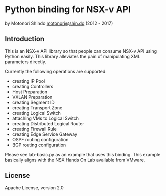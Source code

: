 Python binding for NSX-v API
============================

by Motonori Shindo <motonori@shin.do> (2012 - 2017)

Introduction
------------

This is an NSX-v API library so that people can consume NSX-v API using Python 
easily. This library alleviates the pain of manipulating XML parameters
directly.

Currently the following operations are supported:

 * creating IP Pool
 * creating Controllers
 * Host Preparation
 * VXLAN Preparation
 * creating Segment ID
 * creating Transport Zone
 * creating Logical Switch
 * attaching VMs to Logical Switch
 * creating Distributed Logical Router
 * creating Firewall Rule
 * creating Edge Service Gateway
 * OSPF routing configuration
 * BGP routing configuration
 
Please see lab-basic.py as an example that uses this binding. This example
basically aligns with the NSX Hands On Lab available from VMware.

License
-------

Apache License, version 2.0


